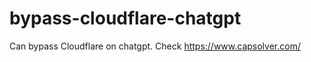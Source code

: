 # bypass-cloudflare-chatgpt
Can bypass Cloudflare on chatgpt. Check https://www.capsolver.com/ 
                                                                                                                                                  